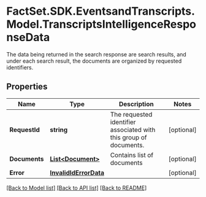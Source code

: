 # FactSet.SDK.EventsandTranscripts.Model.TranscriptsIntelligenceResponseData
The data being returned in the search response are search results, and under each search result, the documents are organized by requested identifiers. 

## Properties

Name | Type | Description | Notes
------------ | ------------- | ------------- | -------------
**RequestId** | **string** | The requested identifier associated with this group of documents. | [optional] 
**Documents** | [**List&lt;Document&gt;**](Document.md) | Contains list of documents | [optional] 
**Error** | [**InvalidIdErrorData**](InvalidIdErrorData.md) |  | [optional] 

[[Back to Model list]](../README.md#documentation-for-models) [[Back to API list]](../README.md#documentation-for-api-endpoints) [[Back to README]](../README.md)

